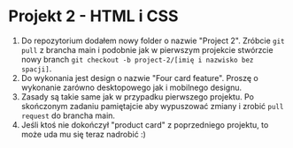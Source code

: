 # Projekt 2 - HTML i CSS

1. Do repozytorium dodałem nowy folder o nazwie "Project 2". Zróbcie `git pull` z brancha main i podobnie jak w pierwszym projekcie
stwórzcie nowy branch `git checkout -b project-2/[imię i nazwisko bez spacji]`.
2. Do wykonania jest design o nazwie "Four card feature". Proszę o wykonanie zarówno desktopowego jak i mobilnego designu.
3. Zasady są takie same jak w przypadku pierwszego projektu. Po skończonym zadaniu pamiętajcie aby wypuszować zmiany i zrobić `pull request` do brancha main.
4. Jeśli ktoś nie dokończył "product card" z poprzedniego projektu, to może uda mu się teraz nadrobić :)

